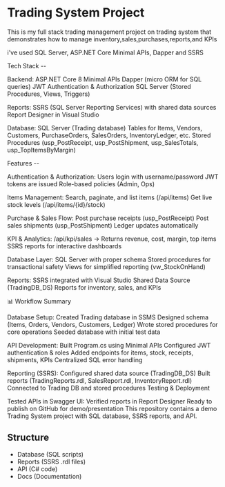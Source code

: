 # Trading System Project

This is my full stack trading management project on trading system that demonstrates how to manage inventory,sales,purchases,reports,and KPIs 

i've used SQL Server, ASP.NET Core Minimal APIs, Dapper and SSRS


Tech Stack --

Backend:
ASP.NET Core 8 Minimal APIs
Dapper (micro ORM for SQL queries)
JWT Authentication & Authorization
SQL Server (Stored Procedures, Views, Triggers)

Reports:
SSRS (SQL Server Reporting Services) with shared data sources
Report Designer in Visual Studio

Database:
SQL Server (Trading database)
Tables for Items, Vendors, Customers, PurchaseOrders, SalesOrders, InventoryLedger, etc.
Stored Procedures (usp_PostReceipt, usp_PostShipment, usp_SalesTotals, usp_TopItemsByMargin)

Features --

Authentication & Authorization:
Users login with username/password
JWT tokens are issued
Role-based policies (Admin, Ops)

Items Management:
Search, paginate, and list items (/api/items)
Get live stock levels (/api/items/{id}/stock)

Purchase & Sales Flow:
Post purchase receipts (usp_PostReceipt)
Post sales shipments (usp_PostShipment)
Ledger updates automatically

KPI & Analytics:
/api/kpi/sales → Returns revenue, cost, margin, top items
SSRS reports for interactive dashboards

Database Layer:
SQL Server with proper schema
Stored procedures for transactional safety
Views for simplified reporting (vw_StockOnHand)

Reports:
SSRS integrated with Visual Studio
Shared Data Source (TradingDB_DS)
Reports for inventory, sales, and KPIs


📊 Workflow Summary

Database Setup:
Created Trading database in SSMS
Designed schema (Items, Orders, Vendors, Customers, Ledger)
Wrote stored procedures for core operations
Seeded database with initial test data

API Development:
Built Program.cs using Minimal APIs
Configured JWT authentication & roles
Added endpoints for items, stock, receipts, shipments, KPIs
Centralized SQL error handling

Reporting (SSRS):
Configured shared data source (TradingDB_DS)
Built reports (TradingReports.rdl, SalesReport.rdl, InventoryReport.rdl)
Connected to Trading DB and stored procedures
Testing & Deployment

Tested APIs in Swagger UI:
Verified reports in Report Designer
Ready to publish on GitHub for demo/presentation
This repository contains a demo Trading System project with SQL database, SSRS reports, and API.

## Structure
- Database (SQL scripts)
- Reports (SSRS .rdl files)
- API (C# code)
- Docs (Documentation)
